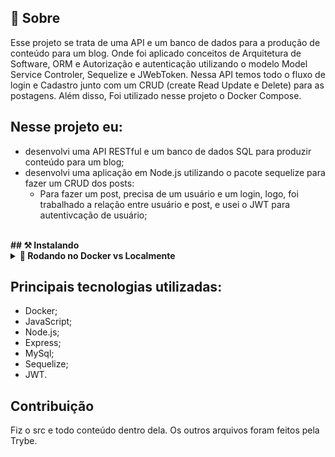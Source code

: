 ## 🧐 Sobre

Esse projeto se trata de uma API e um banco de dados para a produção de conteúdo para um blog. Onde foi aplicado conceitos de Arquitetura de Software, ORM e Autorização e autenticação utilizando o modelo Model Service Controler, Sequelize e JWebToken. Nessa API temos todo o fluxo de login e Cadastro junto com um CRUD (create Read Update e Delete) para as postagens. Além disso, Foi utilizado nesse projeto o Docker Compose.

## Nesse projeto eu:

- desenvolvi uma API RESTful e um banco de dados SQL para produzir conteúdo para um blog;
- desenvolvi uma aplicação em Node.js utilizando o pacote sequelize para fazer um CRUD dos posts:
  - Para fazer um post, precisa de um usuário e um login, logo, foi trabalhado a relação entre usuário e post, e usei o JWT para autentivcação de usuário;
<br>
<strong> ## ⚒ Instalando </strong><a name = "installing"></a>
<details>
 
  <summary><strong>🐋 Rodando no Docker vs Localmente</strong></summary>
  
  ## 👉 Com Docker
 
  **:warning: Antes de começar, seu docker-compose precisa estar na versão 1.29 ou superior. [Veja aqui](https://www.digitalocean.com/community/tutorials/how-to-install-and-use-docker-compose-on-ubuntu-20-04-pt) ou [na documentação](https://docs.docker.com/compose/install/) como instalá-lo. No primeiro artigo, você pode substituir onde está com `1.26.0` por `1.29.2`.**


  > :information_source: Rode os serviços `node` e `db` com o comando `docker-compose up -d --build`.

  - Lembre-se de parar o `mysql` se estiver usando localmente na porta padrão (`3306`), ou adapte, caso queria fazer uso da aplicação em containers;

  - Esses serviços irão inicializar um container chamado `blogs_api` e outro chamado `blogs_api_db`;

  - A partir daqui você pode rodar o container `blogs_api` via CLI ou abri-lo no VS Code;

  > :information_source: Use o comando `docker exec -it blogs_api bash`.

  - Ele te dará acesso ao terminal interativo do container criado pelo compose, que está rodando em segundo plano.

  > :information_source: Instale as dependências [**Caso existam**] com `npm install`. (Instale dentro do container)
  
  - **:warning: Atenção:** Caso opte por utilizar o Docker, **TODOS** os comandos disponíveis no `package.json` (npm start, npm test, npm run dev, ...) devem ser executados **DENTRO** do container, ou seja, no terminal que aparece após a execução do comando `docker exec` citado acima. 


  - ✨ **Dica:** A extensão `Remote - Containers` (que estará na seção de extensões recomendadas do VS Code) é indicada para que você possa desenvolver sua aplicação no container Docker direto no VS Code, como você faz com seus arquivos locais.

  <br />
  
  ## 👉 Sem Docker

  > :information_source: Instale as dependências [**Caso existam**] com `npm install`
  
  - Lembre-se de usar o prefixo `env $(cat .env)` ao rodar os comandos localmente para carregar as variáveis de ambiente do arquivo `.env`. Por exemplo:
  
    ```bash
    env $(cat .env) npm run dev
    ```
      - **✨ Dica:** Para rodar o projeto desta forma, obrigatoriamente você deve ter o `node` instalado em seu computador.
   <br/>
</details>

## Principais tecnologias utilizadas:

- Docker;
- JavaScript;
- Node.js;
- Express;
- MySql;
- Sequelize;
- JWT.

## Contribuição

Fiz o src e todo conteúdo dentro dela. Os outros arquivos foram feitos pela Trybe.
